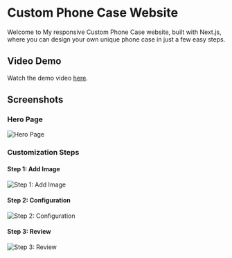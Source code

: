 # Custom Phone Case Website

Welcome to My responsive Custom Phone Case website, built with Next.js, where you can design your own unique phone case in just a few easy steps.

## Video Demo
Watch the demo video [here](https://drive.google.com/file/d/11aNweELLzyXXSvBQg8bLYzmtw7yzQ1KU/view?usp=sharing).

## Screenshots

### Hero Page
![Hero Page](https://github.com/user-attachments/assets/c42c203d-08b1-4d9b-a59b-cbcdd3509a15)

### Customization Steps

#### Step 1: Add Image
![Step 1: Add Image](https://github.com/user-attachments/assets/5a841fab-5268-4fc0-a249-fe8aa2c264c3)

#### Step 2: Configuration
![Step 2: Configuration](https://github.com/user-attachments/assets/135c6378-4daa-4a22-8e8d-a73b86fbeb4f)

#### Step 3: Review
![Step 3: Review](https://github.com/user-attachments/assets/7acba5f3-0692-46d5-81ae-b4ed59563262)

